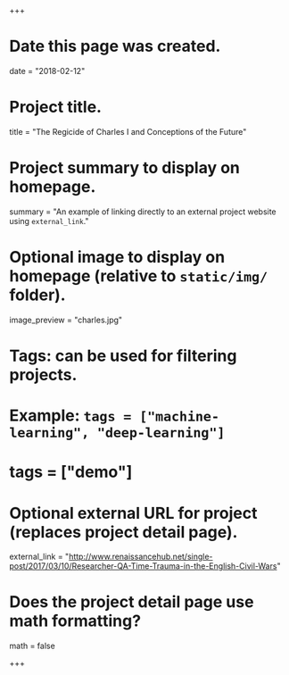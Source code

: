 +++
# Date this page was created.
date = "2018-02-12"

# Project title.
title = "The Regicide of Charles I and Conceptions of the Future"

# Project summary to display on homepage.
summary = "An example of linking directly to an external project website using `external_link`."

# Optional image to display on homepage (relative to `static/img/` folder).
image_preview = "charles.jpg"

# Tags: can be used for filtering projects.
# Example: `tags = ["machine-learning", "deep-learning"]`
# tags = ["demo"]

# Optional external URL for project (replaces project detail page).
external_link = "http://www.renaissancehub.net/single-post/2017/03/10/Researcher-QA-Time-Trauma-in-the-English-Civil-Wars"

# Does the project detail page use math formatting?
math = false

+++

